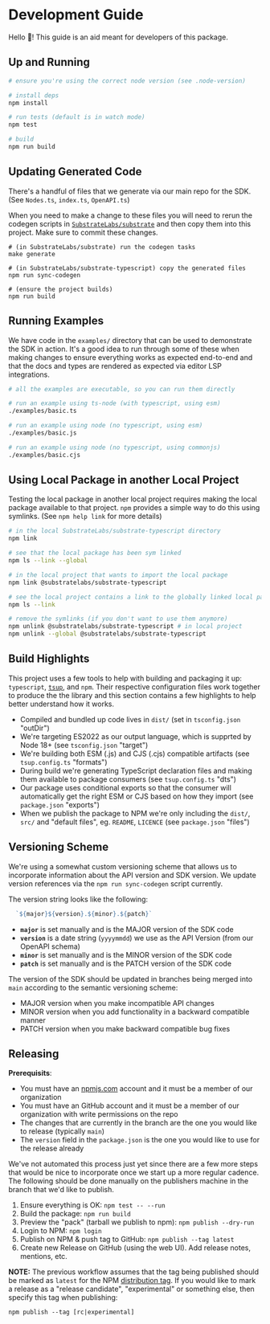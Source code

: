 # Development Guide

Hello 👋! This guide is an aid meant for developers of this package.

## Up and Running

```sh
# ensure you're using the correct node version (see .node-version)

# install deps
npm install

# run tests (default is in watch mode)
npm test

# build
npm run build
```

## Updating Generated Code

There's a handful of files that we generate via our main repo for the SDK. (See `Nodes.ts`, `index.ts`, `OpenAPI.ts`)

When you need to make a change to these files you will need to rerun the codegen scripts in [`SubstrateLabs/substrate`](https://github.com/SubstrateLabs/substrate)
and then copy them into this project. Make sure to commit these changes.

```#sh
# (in SubstrateLabs/substrate) run the codegen tasks
make generate

# (in SubstrateLabs/substrate-typescript) copy the generated files
npm run sync-codegen

# (ensure the project builds)
npm run build
```

## Running Examples

We have code in the `examples/` directory that can be used to demonstrate the SDK in action. It's a good
idea to run through some of these when making changes to ensure everything works as expected end-to-end
and that the docs and types are rendered as expected via editor LSP integrations.

```sh
# all the examples are executable, so you can run them directly

# run an example using ts-node (with typescript, using esm)
./examples/basic.ts

# run an example using node (no typescript, using esm)
./examples/basic.js

# run an example using node (no typescript, using commonjs)
./examples/basic.cjs
```

## Using Local Package in another Local Project

Testing the local package in another local project requires making the local package available to that project.
`npm` provides a simple way to do this using symlinks. (See `npm help link` for more details)

```sh
# in the local SubstrateLabs/substrate-typescript directory
npm link

# see that the local package has been sym linked
npm ls --link --global

# in the local project that wants to import the local package
npm link @substratelabs/substrate-typescript

# see the local project contains a link to the globally linked local package
npm ls --link

# remove the symlinks (if you don't want to use them anymore)
npm unlink @substratelabs/substrate-typescript # in local project
npm unlink --global @substratelabs/substrate-typescript
```

## Build Highlights

This project uses a few tools to help with building and packaging it up: `typescript`, [`tsup`](https://github.com/egoist/tsup), and `npm`.
Their respective configuration files work together to produce the the library and this section contains a few highlights to
help better understand how it works.

* Compiled and bundled up code lives in `dist/` (set in `tsconfig.json` "outDir")
* We're targeting ES2022 as our output language, which is supprted by Node 18+ (see `tsconfig.json` "target")
* We're building both ESM (.js) and CJS (.cjs) compatible artifacts (see `tsup.config.ts` "formats")
* During build we're generating TypeScript declaration files and making them available to package consumers (see `tsup.config.ts` "dts")
* Our package uses conditional exports so that the consumer will automatically get the right ESM or CJS based on how they import (see `package.json` "exports")
* When we publish the package to NPM we're only including the `dist/`, `src/` and "default files", eg. `README`, `LICENCE` (see `package.json` "files")

## Versioning Scheme

We're using a somewhat custom versioning scheme that allows us to incorporate information about the API version
and SDK version. We update version references via the `npm run sync-codegen` script currently.

The version string looks like the following:

```js
  `${major}${version}.${minor}.${patch}`
```

* **`major`** is set manually and is the MAJOR version of the SDK code
* **`version`** is a date string (`yyyymmdd`) we use as the API Version (from our OpenAPI schema)
* **`minor`** is set manually and is the MINOR version of the SDK code
* **`patch`** is set manually and is the PATCH version of the SDK code

The version of the SDK should be updated in branches being merged into `main` according to the semantic versioning scheme:

* MAJOR version when you make incompatible API changes
* MINOR version when you add functionality in a backward compatible manner
* PATCH version when you make backward compatible bug fixes

## Releasing

**Prerequisits**:
* You must have an [npmjs.com](https://www.npmjs.com/) account and it must be a member of our organization
* You must have an GitHub account and it must be a member of our organization with write permissions on the repo
* The changes that are currently in the branch are the one you would like to release (typically `main`)
* The `version` field in the `package.json` is the one you would like to use for the release already

We've not automated this process just yet since there are a few more steps that would be nice to incorporate once
we start up a more regular cadence. The following should be done manually on the publishers machine in the branch
that we'd like to publish.

1. Ensure everything is OK: `npm test -- --run`
2. Build the package: `npm run build`
3. Preview the "pack" (tarball we publish to npm): `npm publish --dry-run`
5. Login to NPM: `npm login`
6. Publish on NPM & push tag to GitHub: `npm publish --tag latest`
7. Create new Release on GitHub (using the web UI). Add release notes, mentions, etc.

**NOTE:** The previous workflow assumes that the tag being published should be marked as `latest` for the NPM
[distribution tag](https://docs.npmjs.com/adding-dist-tags-to-packages). If you would like to mark a release as
a "release candidate", "experimental" or something else, then specify this tag when publishing:

```
npm publish --tag [rc|experimental]
```

